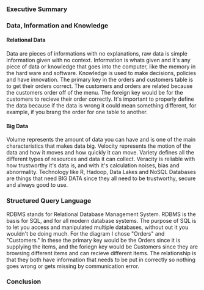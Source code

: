 ### Executive Summary


### Data, Information and Knowledge
#### Relational Data 
Data are pieces of informations with no explanations, raw data is simple information given with no context. Information is whats given and it's any piece of data or knowledge that goes into the computer, like the memory in the hard ware and software. Knowledge is used to make decisions, policies and have innovation. The primary key in the orders and customers table is to get their orders correct. The customers and orders are related because the customers order off of the menu. The foreign key would be for the customers to recieve their order correctly. It's important to properly define the data because if the data is wrong it could mean something different, for example, if you brang the order for one table to another.

#### Big Data 
Volume represents the amount of data you can have and is one of the main characteristics that makes data big. Velocity represents the motion of the data and how it moves and how quickly it can move. Variety defines all the different types of resources and data it can collect. Veracity is reliable with how trustworthy it's data is, and with it's calculation noises, bias and abnormality. Technology like R, Hadoop, Data Lakes and NoSQL Databases are things that need BIG DATA since they all need to be trustworthy, secure and always good to use. 

### Structured Query Language
RDBMS stands for Relational Database Management System. RDBMS is the basis for SQL, and for all modern database systems. The purpose of SQL is to let you access and manipulated multiple databases, without out it you wouldn't be doing much. For the diagram I chose "Orders" and "Customers." In these the primary key would be the Orders since it is supplying the items, and the foriegn key would be Customers since they are browsing different items and can recieve different items. The relationship is that they both have information that needs to be put in correctly so nothing goes wrong or gets missing by communication error.





### Conclusion
